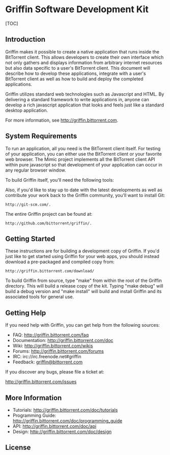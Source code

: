 
# Griffin Software Development Kit

[TOC]

## Introduction

Griffin makes it possible to create a native application that runs inside the
BitTorrent client. This allows developers to create their own interface which
not only gathers and displays information from arbitrary internet resources but
also data specific to a user's BitTorrent client. This document will describe
how to develop these applications, integrate with a user's BitTorrent client as
well as how to build and deploy the completed applications.

Griffin utilizes standard web technologies such as Javascript and HTML. By
delivering a standard framework to write applications in, anyone can develop a
rich javascript application that looks and feels just like a standard desktop
application.

For more information, see http://griffin.bittorrent.com.

## System Requirements

To run an application, all you need is the BitTorrent client itself. For
testing of your application, you can either use the BitTorrent client or your
favorite web browser. The Mimic project implements all the BitTorrent client
API within pure javascript so that development of your application can occur in
any regular browser window.

To build Griffin itself, you'll need the following tools:

Also, if you'd like to stay up to date with the latest developments as well as
contribute your work back to the Griffin community, you'll want to install Git:

    http://git-scm.com/. 

The entire Griffin project can be found at:

    http://github.com/bittorrent/griffin/.

## Getting Started

These instructions are for building a development copy of Griffin. If you'd
just like to get started using Griffin for your web apps, you should instead
download a pre-packaged and compiled copy from:

    http://griffin.bittorrent.com/download/

To build Griffin from source, type "make" from within the root of the Griffin
directory. This will build a release copy of the kit. Typing "make debug" will
build a debug version and "make install" will build and install Griffin and its
associated tools for general use.

## Getting Help

If you need help with Griffin, you can get help from the following sources:

  - FAQ:            http://griffin.bittorrent.com/faq
  - Documentation:  http://griffin.bittorrent.com/doc
  - Wiki:           http://griffin.bittorrent.com/wikis
  - Forums:         http://griffin.bittorrent.com/forums
  - IRC:            irc://irc.freenode.net#griffin
  - Feedback:       griffin@bittorrent.com

If you discover any bugs, please file a ticket at:

  http://griffin.bittorrent.com/issues

## More Information

  - Tutorials:          http://griffin.bittorrent.com/doc/tutorials
  - Programming Guide:  http://griffin.bittorrent.com/doc/programming_guide
  - API:                http://griffin.bittorrent.com/doc/api
  - Design:             http://griffin.bittorrent.com/doc/design

## License

